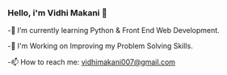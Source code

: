 ###    Hello, i'm Vidhi Makani 👋

-🌱 I’m currently learning Python & Front End Web Development.

-🎯 I'm Working on Improving my Problem Solving Skills.

-📫 How to reach me: vidhimakani007@gmail.com

<!--
**vidhimakani74/vidhimakani74** is a ✨ _special_ ✨ repository because its `README.md` (this file) appears on your GitHub profile.

Here are some ideas to get you started:

- 🔭 I’m currently working on ...
- 🌱 I’m currently learning java.
- 👯 I’m looking to collaborate on ...
- 🤔 I’m looking for help with ...
- 💬 Ask me about ...
- 📫 How to reach me: ...
- 😄 Pronouns: she/her
- ⚡ Fun fact: ...
-->
